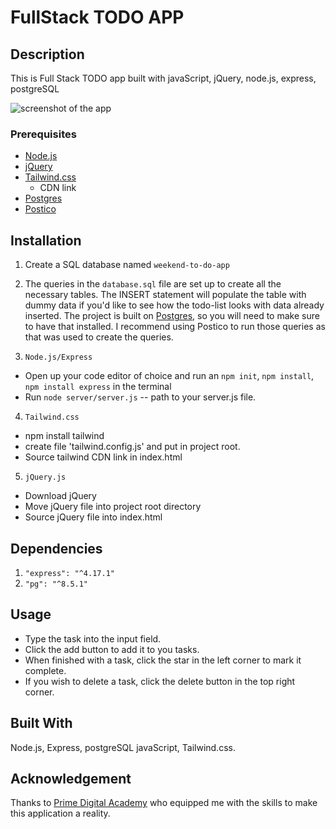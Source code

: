 # FullStack TODO APP

## Description

This is Full Stack TODO app built with javaScript, jQuery, node.js, express, postgreSQL

![screenshot of the app]()

### Prerequisites

- [Node.js](https://nodejs.org/en/)
- [jQuery](https://jquery.com/download/)
- [Tailwind.css](https://tailwindcss.com/) 
    - CDN link
- [Postgres](https://www.postgresql.org/download/)
- [Postico](https://eggerapps.at/postico/)

## Installation

1. Create a SQL database named `weekend-to-do-app`

2. The queries in the `database.sql` file are set up to create all the necessary tables. The INSERT statement will populate the table with dummy data if you'd like to see how the todo-list looks with data already inserted. The project is built on [Postgres](https://www.postgresql.org/download/), so you will need to make sure to have that installed. I recommend using Postico to run those queries as that was used to create the queries.

3. `Node.js/Express`
  - Open up your code editor of choice and run an `npm init`, `npm install`, `npm install express` in the terminal
  - Run `node server/server.js` -- path to your server.js file.

4. `Tailwind.css`
  - npm install tailwind
  - create file 'tailwind.config.js' and put in project root.
  - Source tailwind CDN link in index.html

5. `jQuery.js`
  - Download jQuery
  - Move jQuery file into project root directory
  - Source jQuery file into index.html



## Dependencies

1. `"express": "^4.17.1"`
2. `"pg": "^8.5.1"`

## Usage

- Type the task into the input field.
- Click the add button to add it to you tasks.
- When finished with a task, click the star in the left corner to mark it complete.
- If you wish to delete a task, click the delete button in the top right corner.

## Built With

 Node.js, Express, postgreSQL javaScript, Tailwind.css.

## Acknowledgement
Thanks to [Prime Digital Academy](www.primeacademy.io) who equipped me with the skills to make this application a reality.

